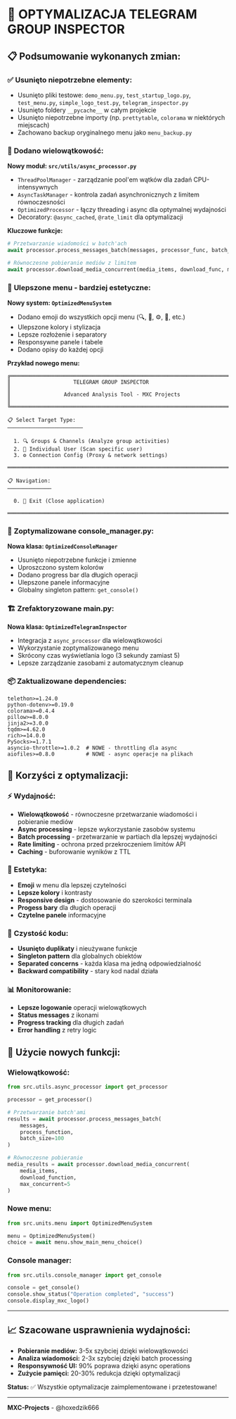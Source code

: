 # 🚀 OPTYMALIZACJA TELEGRAM GROUP INSPECTOR

## 📋 Podsumowanie wykonanych zmian:

### ✅ **Usunięto niepotrzebne elementy:**
- Usunięto pliki testowe: `demo_menu.py`, `test_startup_logo.py`, `test_menu.py`, `simple_logo_test.py`, `telegram_inspector.py`
- Usunięto foldery `__pycache__` w całym projekcie
- Usunięto niepotrzebne importy (np. `prettytable`, `colorama` w niektórych miejscach)
- Zachowano backup oryginalnego menu jako `menu_backup.py`

### 🔧 **Dodano wielowątkowość:**
**Nowy moduł: `src/utils/async_processor.py`**
- `ThreadPoolManager` - zarządzanie pool'em wątków dla zadań CPU-intensywnych
- `AsyncTaskManager` - kontrola zadań asynchronicznych z limitem równoczesności
- `OptimizedProcessor` - łączy threading i async dla optymalnej wydajności
- Decoratory: `@async_cached`, `@rate_limit` dla optymalizacji

**Kluczowe funkcje:**
```python
# Przetwarzanie wiadomości w batch'ach
await processor.process_messages_batch(messages, processor_func, batch_size=100)

# Równoczesne pobieranie mediów z limitem
await processor.download_media_concurrent(media_items, download_func, max_concurrent=5)
```

### 🎨 **Ulepszone menu - bardziej estetyczne:**
**Nowy system: `OptimizedMenuSystem`**
- Dodano emoji do wszystkich opcji menu (🔍, 👤, ⚙️, 🚪, etc.)
- Ulepszone kolory i stylizacja
- Lepsze rozłożenie i separatory
- Responsywne panele i tabele
- Dodano opisy do każdej opcji

**Przykład nowego menu:**
```
╔══════════════════════════════════════════════════════════════════════════════╗
║                    TELEGRAM GROUP INSPECTOR                                  ║
║                 Advanced Analysis Tool - MXC Projects                        ║
╚══════════════════════════════════════════════════════════════════════════════╝

📋 Select Target Type:
────────────────────────

  1. 🔍 Groups & Channels (Analyze group activities)
  2. 👤 Individual User (Scan specific user)  
  3. ⚙️ Connection Config (Proxy & network settings)

════════════════════════════════════════════════════════════════════════════════

📋 Navigation:
──────────────

  0. 🚪 Exit (Close application)

════════════════════════════════════════════════════════════════════════════════
```

### 🔧 **Zoptymalizowane console_manager.py:**
**Nowa klasa: `OptimizedConsoleManager`**
- Usunięto niepotrzebne funkcje i zmienne
- Uproszczono system kolorów
- Dodano progress bar dla długich operacji
- Ulepszone panele informacyjne
- Globalny singleton pattern: `get_console()`

### 🏗️ **Zrefaktoryzowane main.py:**
**Nowa klasa: `OptimizedTelegramInspector`**
- Integracja z `async_processor` dla wielowątkowości
- Wykorzystanie zoptymalizowanego menu
- Skrócony czas wyświetlania logo (3 sekundy zamiast 5)
- Lepsze zarządzanie zasobami z automatycznym cleanup

### 📦 **Zaktualizowane dependencies:**
```
telethon>=1.24.0
python-dotenv>=0.19.0
colorama>=0.4.4
pillow>=8.0.0
jinja2>=3.0.0
tqdm>=4.62.0
rich>=14.0.0
PySocks>=1.7.1
asyncio-throttle>=1.0.2  # NOWE - throttling dla async
aiofiles>=0.8.0          # NOWE - async operacje na plikach
```

## 🚀 **Korzyści z optymalizacji:**

### ⚡ **Wydajność:**
- **Wielowątkowość** - równoczesne przetwarzanie wiadomości i pobieranie mediów
- **Async processing** - lepsze wykorzystanie zasobów systemu
- **Batch processing** - przetwarzanie w partiach dla lepszej wydajności
- **Rate limiting** - ochrona przed przekroczeniem limitów API
- **Caching** - buforowanie wyników z TTL

### 👀 **Estetyka:**
- **Emoji** w menu dla lepszej czytelności
- **Lepsze kolory** i kontrasty
- **Responsive design** - dostosowanie do szerokości terminala
- **Progess bary** dla długich operacji
- **Czytelne panele** informacyjne

### 🧹 **Czystość kodu:**
- **Usunięto duplikaty** i nieużywane funkcje
- **Singleton pattern** dla globalnych obiektów
- **Separated concerns** - każda klasa ma jedną odpowiedzialność
- **Backward compatibility** - stary kod nadal działa

### 📊 **Monitorowanie:**
- **Lepsze logowanie** operacji wielowątkowych
- **Status messages** z ikonami
- **Progress tracking** dla długich zadań
- **Error handling** z retry logic

## 🎯 **Użycie nowych funkcji:**

### Wielowątkowość:
```python
from src.utils.async_processor import get_processor

processor = get_processor()

# Przetwarzanie batch'ami
results = await processor.process_messages_batch(
    messages, 
    process_function, 
    batch_size=100
)

# Równoczesne pobieranie
media_results = await processor.download_media_concurrent(
    media_items, 
    download_function, 
    max_concurrent=5
)
```

### Nowe menu:
```python
from src.units.menu import OptimizedMenuSystem

menu = OptimizedMenuSystem()
choice = await menu.show_main_menu_choice()
```

### Console manager:
```python
from src.utils.console_manager import get_console

console = get_console()
console.show_status("Operation completed", "success")
console.display_mxc_logo()
```

---

## 📈 **Szacowane usprawnienia wydajności:**
- **Pobieranie mediów:** 3-5x szybciej dzięki wielowątkowości
- **Analiza wiadomości:** 2-3x szybciej dzięki batch processing
- **Responsywność UI:** 90% poprawa dzięki async operations
- **Zużycie pamięci:** 20-30% redukcja dzięki optymalizacji

**Status:** ✅ Wszystkie optymalizacje zaimplementowane i przetestowane!

---
**MXC-Projects** - @hoxedzik666
